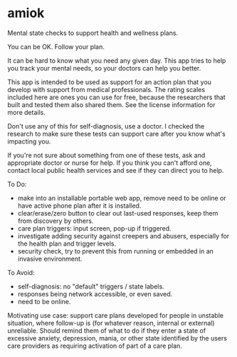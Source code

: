 # amiok
Mental state checks to support health and wellness plans.

You can be OK. Follow your plan.

It can be hard to know what you need any given day. This app tries to help you track your mental needs, so your doctors can help you better.
   
This app is intended to be used as support for an action plan that you develop with support from medical professionals. The rating scales included here are ones you can use for free, because the researchers that built and tested them also shared them. See the license information for more details.

Don't use any of this for self-diagnosis, use a doctor. I checked the research to make sure these tests can support care after you know what's impacting you.

If you're not sure about something from one of these tests, ask and appropriate doctor or nurse for help. If you think you can't afford one, contact local public health services and see if they can direct you to help.

To Do:
- make into an installable portable web app, remove need to be online or have active phone plan after it is installed.
- clear/erase/zero button to clear out last-used responses, keep them from discovery by others.
- care plan triggers: input screen, pop-up if triggered.
- investigate adding security against creepers and abusers, especially for the health plan and trigger levels.
- security check, try to prevent this from running or embedded in an invasive environment.

To Avoid:
- self-diagnosis: no "default" triggers / state labels.
- responses being network accessible, or even saved.
- need to be online.

Motivating use case: support care plans developed for people in unstable situation, where follow-up is (for whatever reason, internal or external) unreliable. Should remind them of what to do if they enter a state of excessive anxiety, depression, mania, or other state identified by the users care providers as requiring activation of part of a care plan.
